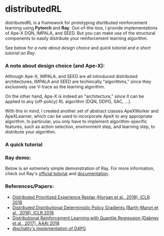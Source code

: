 # distributedRL

distributedRL is a framework for prototyping disrtibuted reinforcement learning using **Pytorch** and **Ray**. Out-of-the-box, I provide implementations of Ape-X DQN, IMPALA, and SEED. But you can make use of the structural components to easily distribute your reinforcement learning algorithm.

See below for *a note about design choice* and *quick tutorial* and *a short tutorial on Ray*.

### A note about design choice (and Ape-X):
Although Ape-X, IMPALA, and SEED are all introduced distributed architectures, IMPALA and SEED are techincally "algorithms," since they exclusively use V-trace as the learning algorithm. 

On the other hand, Ape-X is indeed an "architecture," since it can be applied to any (off-policy) RL algorithm (DQN, DDPG, SAC, ...). 

With this in mind, I created another set of abstract classes ApeXWorker and ApeXLearner, which can be used to incorporate ApeX to any appropriate algorithm. In particular, you only have to implement algorithm-specific features, such as action selection, environment step, and learning step, to distribute your algorithm. 

### A quick tutorial   



### Ray demo:
Below is an extremely simple demonstration of Ray. For more information, check out Ray's [official tutorial](https://github.com/ray-project/tutorial) and [documentation](https://ray.readthedocs.io/en/latest/index.html).


### References/Papers:

- [Distributed Prioritized Experience Replay (Horgan et al., 2018), ICLR 2018](https://arxiv.org/abs/1803.00933)
- [Distributed Distributional Deterministic Policy Gradients (Barth-Maron et al., 2018), ICLR 2018](https://arxiv.org/abs/1804.08617)
- [Distributional Reinforcement Learning with Quantile Regression (Dabney et al., 2017), AAAI 2018](https://arxiv.org/abs/1710.10044)
- [@schatty's implementation of D4PG](https://github.com/schatty/d4pg-pytorch)


